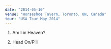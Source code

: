 ```yaml
---
date: "2014-05-10"
venue: "Horseshoe Tavern, Toronto, ON, Canada"
tour: "USA Tour May 2014"
---
```



 1. Am I in Heaven?

 2. Head On/Pill


